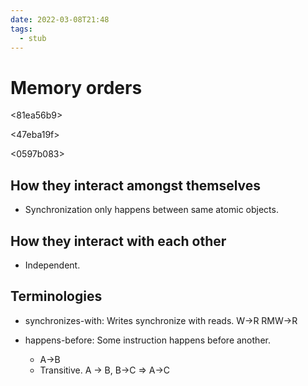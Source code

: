 ```yaml
---
date: 2022-03-08T21:48
tags: 
  - stub
---
```


# Memory orders

<81ea56b9>

<47eba19f>

<0597b083>

## How they interact amongst themselves

- Synchronization only happens between same atomic objects.

## How they interact with each other

- Independent.

## Terminologies

- synchronizes-with:
  Writes synchronize with reads.
  W->R
  RMW->R

- happens-before:
  Some instruction happens before another.
  - A->B
  - Transitive.
    A -> B, B->C => A->C
